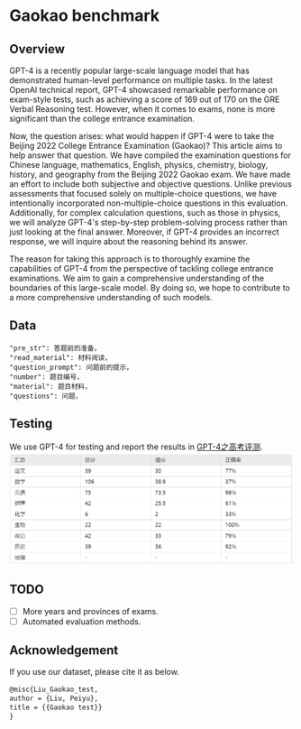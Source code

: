 # Gaokao benchmark
## Overview
GPT-4 is a recently popular large-scale language model that has demonstrated human-level performance on multiple tasks. In the latest OpenAI technical report, GPT-4 showcased remarkable performance on exam-style tests, such as achieving a score of 169 out of 170 on the GRE Verbal Reasoning test. However, when it comes to exams, none is more significant than the college entrance examination.

Now, the question arises: what would happen if GPT-4 were to take the Beijing 2022 College Entrance Examination (Gaokao)? This article aims to help answer that question. We have compiled the examination questions for Chinese language, mathematics, English, physics, chemistry, biology, history, and geography from the Beijing 2022 Gaokao exam. We have made an effort to include both subjective and objective questions. Unlike previous assessments that focused solely on multiple-choice questions, we have intentionally incorporated non-multiple-choice questions in this evaluation. Additionally, for complex calculation questions, such as those in physics, we will analyze GPT-4's step-by-step problem-solving process rather than just looking at the final answer. Moreover, if GPT-4 provides an incorrect response, we will inquire about the reasoning behind its answer.

The reason for taking this approach is to thoroughly examine the capabilities of GPT-4 from the perspective of tackling college entrance examinations. We aim to gain a comprehensive understanding of the boundaries of this large-scale model. By doing so, we hope to contribute to a more comprehensive understanding of such models.
## Data
```shell
"pre_str": 答题前的准备，
"read_material": 材料阅读，
"question_prompt": 问题前的提示，
"number": 题目编号，
"material": 题目材料，
"questions": 问题，
```
## Testing
We use GPT-4 for testing and report the results in [GPT-4之高考评测](https://mp.weixin.qq.com/s/7fWnuSb9hBAh22lYMqSs9Q).![测试结果](./figures/results.png)
## TODO
- [ ] More years and provinces of exams.
- [ ] Automated evaluation methods.
## Acknowledgement
If you use our dataset, please cite it as below. 
```
@misc{Liu_Gaokao_test,
author = {Liu, Peiyu},
title = {{Gaokao test}}
}
```